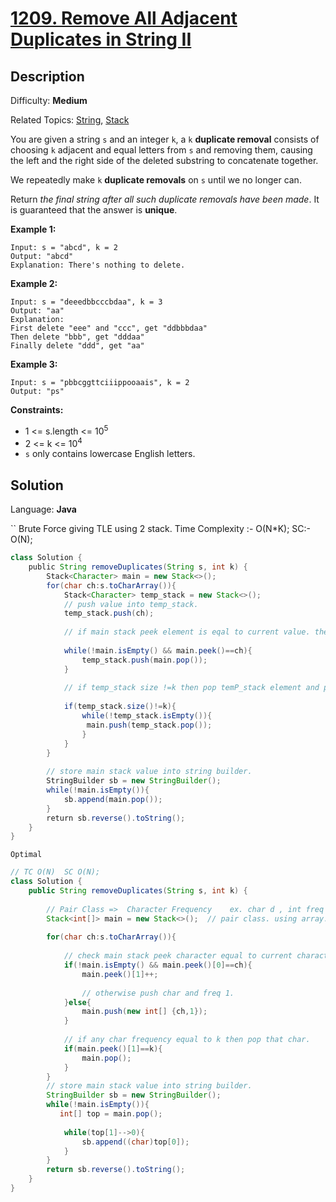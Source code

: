 # [1209\. Remove All Adjacent Duplicates in String II](https://leetcode.com/problems/remove-all-adjacent-duplicates-in-string-ii/)

## Description

Difficulty: **Medium**  

Related Topics: [String](https://leetcode.com/tag/string/), [Stack](https://leetcode.com/tag/stack/)


You are given a string `s` and an integer `k`, a `k` **duplicate removal** consists of choosing `k` adjacent and equal letters from `s` and removing them, causing the left and the right side of the deleted substring to concatenate together.

We repeatedly make `k` **duplicate removals** on `s` until we no longer can.

Return _the final string after all such duplicate removals have been made_. It is guaranteed that the answer is **unique**.

**Example 1:**

```
Input: s = "abcd", k = 2
Output: "abcd"
Explanation: There's nothing to delete.
```

**Example 2:**

```
Input: s = "deeedbbcccbdaa", k = 3
Output: "aa"
Explanation: 
First delete "eee" and "ccc", get "ddbbbdaa"
Then delete "bbb", get "dddaa"
Finally delete "ddd", get "aa"
```

**Example 3:**

```
Input: s = "pbbcggttciiippooaais", k = 2
Output: "ps"
```

**Constraints:**

*   1 <= s.length <= 10<sup>5</sup>
*   2 <= k <= 10<sup>4</sup>
*   `s` only contains lowercase English letters.


## Solution

Language: **Java**


`` Brute Force  giving TLE using 2 stack.  Time Complexity :- O(N*K); SC:- O(N);
```java
class Solution {
    public String removeDuplicates(String s, int k) {
        Stack<Character> main = new Stack<>();
        for(char ch:s.toCharArray()){
            Stack<Character> temp_stack = new Stack<>();
            // push value into temp_stack.
            temp_stack.push(ch);
            
            // if main stack peek element is eqal to current value. then pop into main and push into temp_stack.
            
            while(!main.isEmpty() && main.peek()==ch){
                temp_stack.push(main.pop());
            }
            
            // if temp_stack size !=k then pop temP_stack element and push back into main stack.
            
            if(temp_stack.size()!=k){
                while(!temp_stack.isEmpty()){
                 main.push(temp_stack.pop());   
                }
            }
        }
        
        // store main stack value into string builder.
        StringBuilder sb = new StringBuilder();
        while(!main.isEmpty()){
            sb.append(main.pop());
        }
        return sb.reverse().toString();
    }
}
```


``Optimal``

```Java
// TC O(N)  SC O(N);
class Solution {
    public String removeDuplicates(String s, int k) {
        
        // Pair Class =>  Character Frequency    ex. char d , int freq 1.   ->  d,1
        Stack<int[]> main = new Stack<>();  // pair class. using array.
        
        for(char ch:s.toCharArray()){
           
            // check main stack peek character equal to current character. then increase that char frequencuy.
            if(!main.isEmpty() && main.peek()[0]==ch){
                main.peek()[1]++;
                
                // otherwise push char and freq 1.
            }else{
                main.push(new int[] {ch,1});
            }
            
            // if any char frequency equal to k then pop that char.
            if(main.peek()[1]==k){
                main.pop();
            }
        }
        // store main stack value into string builder.
        StringBuilder sb = new StringBuilder();
        while(!main.isEmpty()){
           int[] top = main.pop();
            
            while(top[1]-->0){
                sb.append((char)top[0]);
            }
        }
        return sb.reverse().toString();
    }
}

```